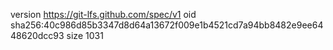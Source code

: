 version https://git-lfs.github.com/spec/v1
oid sha256:40c986d85b3347d8d64a13672f009e1b4521cd7a94bb8482e9ee6448620dcc93
size 1031
